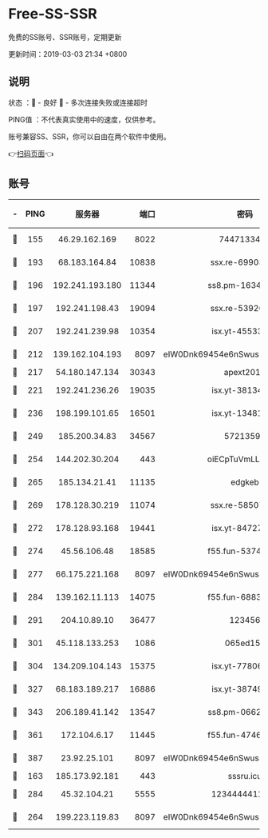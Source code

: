 # Free-SS-SSR

免费的SS账号、SSR账号，定期更新

更新时间：2019-03-03 21:34 +0800

## 说明

状态     ：🙂 - 良好 🙁 - 多次连接失败或连接超时

PING值   ：不代表真实使用中的速度，仅供参考。

账号兼容SS、SSR，你可以自由在两个软件中使用。

👉[扫码页面](https://liesauer.github.io/free-ss-ssr.github.io/)👈

## 账号

|-|PING|服务器|端口|密码|加密方式|区域|
|:----:|:----:|:-----:|-----:|:----:|:----:|:----:|
|🙂|155|46.29.162.169|8022|7447133485|aes-256-cfb|RU|
|🙂|193|68.183.164.84|10838|ssx.re-69903190|aes-256-cfb|US|
|🙂|196|192.241.193.180|11344|ss8.pm-16345934|aes-256-cfb|US|
|🙂|197|192.241.198.43|19094|ssx.re-53926078|aes-256-cfb|US|
|🙂|207|192.241.239.98|10354|isx.yt-45533403|aes-256-cfb|US|
|🙂|212|139.162.104.193|8097|eIW0Dnk69454e6nSwuspv9DmS201tQ0D|aes-256-cfb|JP|
|🙂|217|54.180.147.134|30343|apext2019|chacha20|KR|
|🙂|221|192.241.236.26|19035|isx.yt-38134679|aes-256-cfb|US|
|🙂|236|198.199.101.65|16501|isx.yt-13481478|aes-256-cfb|US|
|🙂|249|185.200.34.83|34567|57213592|aes-256-cfb|US|
|🙂|254|144.202.30.204|443|oiECpTuVmLLxk4Ts|aes-256-cfb|US|
|🙂|265|185.134.21.41|11135|edgkeb|aes-256-cfb|GB|
|🙂|269|178.128.30.219|11074|ssx.re-58507780|aes-256-cfb|SG|
|🙂|272|178.128.93.168|19441|isx.yt-84727803|aes-256-cfb|SG|
|🙂|274|45.56.106.48|18585|f55.fun-53745027|aes-256-cfb|US|
|🙂|277|66.175.221.168|8097|eIW0Dnk69454e6nSwuspv9DmS201tQ0D|aes-256-cfb|US|
|🙂|284|139.162.11.113|14075|f55.fun-68835122|aes-256-cfb|SG|
|🙂|291|204.10.89.10|36477|123456|aes-256-cfb|US|
|🙂|301|45.118.133.253|1086|065ed15a|aes-256-cfb|SG|
|🙂|304|134.209.104.143|15375|isx.yt-77806591|aes-256-cfb|SG|
|🙂|327|68.183.189.217|16886|isx.yt-38749717|aes-256-cfb|SG|
|🙂|343|206.189.41.142|13547|ss8.pm-06627885|aes-256-cfb|SG|
|🙂|361|172.104.6.17|11445|f55.fun-47466889|aes-256-cfb|US|
|🙂|387|23.92.25.101|8097|eIW0Dnk69454e6nSwuspv9DmS201tQ0D|aes-256-cfb|US|
|🙂|163|185.173.92.181|443|sssru.icu|rc4-md5|RU|
|🙂|284|45.32.104.21|5555|1234444411111|aes-256-cfb|SG|
|🙁|264|199.223.119.83|8097|eIW0Dnk69454e6nSwuspv9DmS201tQ0D|aes-256-cfb|US|
